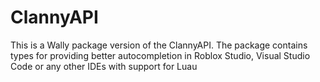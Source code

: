 # ClannyAPI

This is a Wally package version of the ClannyAPI.
The package contains types for providing better autocompletion in Roblox Studio, Visual Studio Code
or any other IDEs with support for Luau